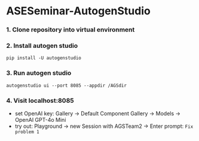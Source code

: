 # ASESeminar-AutogenStudio

### 1. Clone repository into virtual environment

### 2. Install autogen studio

```
pip install -U autogenstudio
```

### 3. Run autogen studio

```
autogenstudio ui --port 8085 --appdir /AGSdir
```

### 4. Visit localhost:8085

- set OpenAI key: Gallery -> Default Component Gallery -> Models -> OpenAI GPT-4o Mini
- try out: Playground -> new Session with AGSTeam2 -> Enter prompt: `Fix problem 1`
